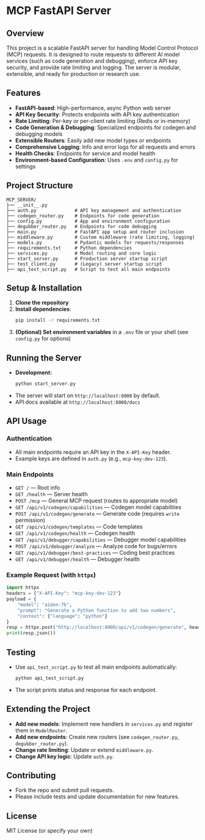 # MCP FastAPI Server

## Overview
This project is a scalable FastAPI server for handling Model Control Protocol (MCP) requests. It is designed to route requests to different AI model services (such as code generation and debugging), enforce API key security, and provide rate limiting and logging. The server is modular, extensible, and ready for production or research use.

## Features
- **FastAPI-based**: High-performance, async Python web server
- **API Key Security**: Protects endpoints with API key authentication
- **Rate Limiting**: Per-key or per-client rate limiting (Redis or in-memory)
- **Code Generation & Debugging**: Specialized endpoints for codegen and debugging models
- **Extensible Routers**: Easily add new model types or endpoints
- **Comprehensive Logging**: Info and error logs for all requests and errors
- **Health Checks**: Endpoints for service and model health
- **Environment-based Configuration**: Uses `.env` and `config.py` for settings

## Project Structure
```
MCP_SERVER/
├── __init__.py
├── auth.py              # API key management and authentication
├── codegen_router.py    # Endpoints for code generation
├── config.py            # App and environment configuration
├── degubber_router.py   # Endpoints for code debugging
├── main.py              # FastAPI app setup and router inclusion
├── middleware.py        # Custom middleware (rate limiting, logging)
├── models.py            # Pydantic models for requests/responses
├── requirements.txt     # Python dependencies
├── services.py          # Model routing and core logic
├── start_server.py      # Production server startup script
├── test_client.py       # (Legacy) server startup script
├── api_test_script.py   # Script to test all main endpoints
```

## Setup & Installation
1. **Clone the repository**
2. **Install dependencies**:
   ```sh
   pip install -r requirements.txt
   ```
3. **(Optional) Set environment variables** in a `.env` file or your shell (see `config.py` for options)

## Running the Server
- **Development:**
  ```sh
  python start_server.py
  ```
- The server will start on `http://localhost:8000` by default.
- API docs available at `http://localhost:8000/docs`

## API Usage
### Authentication
- All main endpoints require an API key in the `X-API-Key` header.
- Example keys are defined in `auth.py` (e.g., `mcp-key-dev-123`).

### Main Endpoints
- `GET /` — Root info
- `GET /health` — Server health
- `POST /mcp` — General MCP request (routes to appropriate model)
- `GET /api/v1/codegen/capabilities` — Codegen model capabilities
- `POST /api/v1/codegen/generate` — Generate code (requires `write` permission)
- `GET /api/v1/codegen/templates` — Code templates
- `GET /api/v1/codegen/health` — Codegen health
- `GET /api/v1/debugger/capabilities` — Debugger model capabilities
- `POST /api/v1/debugger/analyze` — Analyze code for bugs/errors
- `GET /api/v1/debugger/best-practices` — Coding best practices
- `GET /api/v1/debugger/health` — Debugger health

### Example Request (with `httpx`)
```python
import httpx
headers = {"X-API-Key": "mcp-key-dev-123"}
payload = {
    "model": "aiden-7b",
    "prompt": "Generate a Python function to add two numbers",
    "context": {"language": "python"}
}
resp = httpx.post("http://localhost:8000/api/v1/codegen/generate", headers=headers, json=payload)
print(resp.json())
```

## Testing
- Use `api_test_script.py` to test all main endpoints automatically:
  ```sh
  python api_test_script.py
  ```
- The script prints status and response for each endpoint.

## Extending the Project
- **Add new models**: Implement new handlers in `services.py` and register them in `ModelRouter`.
- **Add new endpoints**: Create new routers (see `codegen_router.py`, `degubber_router.py`).
- **Change rate limiting**: Update or extend `middleware.py`.
- **Change API key logic**: Update `auth.py`.

## Contributing
- Fork the repo and submit pull requests.
- Please include tests and update documentation for new features.

## License
MIT License (or specify your own) 
